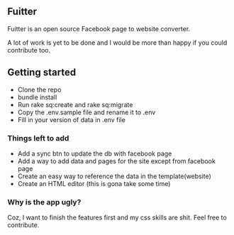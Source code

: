 ## Fuitter

Fuitter is an open source Facebook page to website converter.

A lot of work is yet to be done and I would be more than happy if you could contribute too.

## Getting started

- Clone the repo
- bundle install
- Run rake sq:create and rake sq:migrate
- Copy the .env.sample file and rename it to .env
- Fill in your version of data in .env file

### Things left to add
- Add a sync btn to update the db with facebook page
- Add a way to add data and pages for the site except from facebook page
- Create an easy way to reference the data in the template(website)
- Create an HTML editor (this is gona take some time)

### Why is the app ugly?

Coz, I want to finish the features first and my css skills are shit. Feel free to contribute.